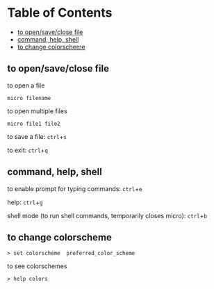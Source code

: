 # Table of Contents

<!-- vim-markdown-toc GFM -->

* [to open/save/close file](#to-opensaveclose-file)
* [command, help, shell](#command-help-shell)
* [to change colorscheme](#to-change-colorscheme)

<!-- vim-markdown-toc -->

## to open/save/close file
to open a file
```
micro filename
```

to open multiple files
```
micro file1 file2
```

to save a file: `ctrl`+`s`

to exit: `ctrl`+`q`

## command, help, shell

to enable prompt for typing commands: `ctrl`+`e`

help: `ctrl`+`g`

shell mode (to run shell commands, temporarily closes micro): `ctrl`+`b`

## to change colorscheme
```
> set colorscheme  preferred_color_scheme
```

to see colorschemes
```
> help colors
``` 
